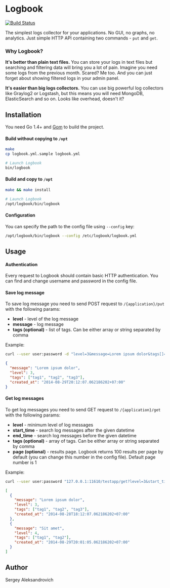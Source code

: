 # Logbook
[![Build Status](https://travis-ci.org/DarthSim/logbook.svg?branch=master)](https://travis-ci.org/DarthSim/logbook)

The simplest logs collector for your applications. No GUI, no graphs, no analytics. Just simple HTTP API containing two commands - `put` and `get`.

### Why Logbook?
__It's better than plain text files.__ You can store your logs in text files but searching and filtering data will bring you a lot of pain. Imagine you need some logs from the previous month. Scared? Me too. And you can just forget about showing filtered logs in your admin panel.

__It's easier than big logs collectors.__ You can use big powerful log collectors like Graylog2 or Logstash, but this means you will need MongoDB, ElasticSearch and so on. Looks like overhead, doesn't it?

## Installation
You need Go 1.4+ and [Gom](https://github.com/mattn/gom) to build the project.

#### Build without copying to `/opt`

```bash
make
cp logbook.yml.sample logbook.yml

# Launch Logbook
bin/logbook
```

#### Build and copy to `/opt`

```bash
make && make install

# Launch Logbook
/opt/logbook/bin/logbook
```

#### Configuration

You can specify the path to the config file using `--config` key:

```bash
/opt/logbook/bin/logbook --config /etc/logbook/logbook.yml
```

## Usage
#### Authentication
Every request to Logbook should contain basic HTTP authentication. You can find and change username and password in the config file.

#### Save log message
To save log message you need to send POST request to `/{application}/put` with the following params:

* __level__ - level of the log message
* __message__ - log message
* __tags (optional)__ - list of tags. Can be either array or string separated by comma

Example:

```bash
curl --user user:password -d "level=3&message=Lorem ipsum dolor&tags[]=tag1&tags[]=tag2&tags[]=tag3" 127.0.0.1:11610/testapp/put
```

```json
{
  "message": "Lorem ipsum dolor",
  "level": 3,
  "tags": ["tag1", "tag2", "tag3"],
  "created_at": "2014-08-29T20:12:07.062186202+07:00"
}
```

#### Get log messages
To get log messages you need to send GET request to `/{application}/get` with the following params:

* __level__ - minimum level of log messages
* __start_time__ - search log messages after the given datetime
* __end_time__ - search log messages before the given datetime
* __tags (optional)__ - array of tags. Can be either array or string separated by comma
* __page (optional)__ - results page. Logbook returns 100 results per page by default (you can change this number in the config file). Default page number is 1

Example:

```bash
curl --user user:password "127.0.0.1:11610/testapp/get?level=3&start_time=2014-08-01&end_time=2014-08-31&tags=tag1,tag2"
```

```json
[
  {
    "message": "Lorem ipsum dolor",
    "level": 3,
    "tags": ["tag1", "tag2", "tag3"],
    "created_at": "2014-08-28T18:12:07.062186202+07:00"
  },
  {
    "message": "Sit amet",
    "level": 4,
    "tags": ["tag1", "tag2"],
    "created_at": "2014-08-29T20:01:05.062186202+07:00"
  }
]
```

## Author

Sergey Aleksandrovich

